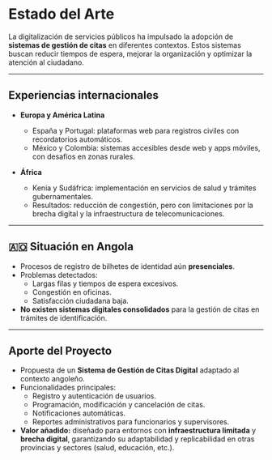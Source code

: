 #  Estado del Arte

La digitalización de servicios públicos ha impulsado la adopción de **sistemas de gestión de citas** en diferentes contextos. Estos sistemas buscan reducir tiempos de espera, mejorar la organización y optimizar la atención al ciudadano.  

---

## Experiencias internacionales
- **Europa y América Latina**
  - España y Portugal: plataformas web para registros civiles con recordatorios automáticos.  
  - México y Colombia: sistemas accesibles desde web y apps móviles, con desafíos en zonas rurales.  

- **África**
  - Kenia y Sudáfrica: implementación en servicios de salud y trámites gubernamentales.  
  - Resultados: reducción de congestión, pero con limitaciones por la brecha digital y la infraestructura de telecomunicaciones.  

---

## 🇦🇴 Situación en Angola
- Procesos de registro de bilhetes de identidad aún **presenciales**.  
- Problemas detectados:
  - Largas filas y tiempos de espera excesivos.  
  - Congestión en oficinas.  
  - Satisfacción ciudadana baja.  
- **No existen sistemas digitales consolidados** para la gestión de citas en trámites de identificación.  

---

##  Aporte del Proyecto
- Propuesta de un **Sistema de Gestión de Citas Digital** adaptado al contexto angoleño.  
- Funcionalidades principales:
  - Registro y autenticación de usuarios.  
  - Programación, modificación y cancelación de citas.  
  - Notificaciones automáticas.  
  - Reportes administrativos para funcionarios y supervisores.  
- **Valor añadido:** diseñado para entornos con **infraestructura limitada** y **brecha digital**, garantizando su adaptabilidad y replicabilidad en otras provincias y sectores (salud, educación, etc.).  
